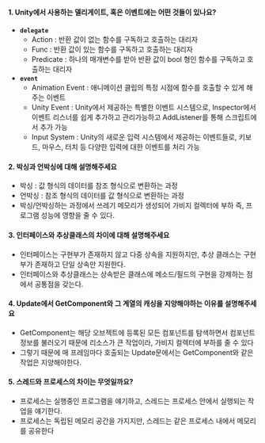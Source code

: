 #### 1. Unity에서 사용하는 델리게이트, 혹은 이벤트에는 어떤 것들이 있나요? 
  - **`delegate`**
    - Action : 반환 값이 없는 함수를 구독하고 호출하는 대리자
    - Func : 반환 값이 있는 함수를 구독하고 호출하는 대리자
    - Predicate : 하나의 매개변수를 받아 반환 값이 bool 형인 함수를 구독하고 호출하는 대리자
- **`event`**
  - Animation Event : 애니메이션 클립의 특정 시점에 함수를 호출할 수 있게 해주는 이벤트
  - Unity Event : Unity에서 제공하는 특별한 이벤트 시스템으로, Inspector에서 이벤트 리스너를 쉽게 추가하고 관리가능하고 AddListener를 통해 스크립트에서 추가 가능
  - Input System :  Unity의 새로운 입력 시스템에서 제공하는 이벤트들로, 키보드, 마우스, 터치 등 다양한 입력에 대한 이벤트를 처리 가능
#### 2. 박싱과 언박싱에 대해 설명해주세요
  - 박싱 : 값 형식의 데이터를 참조 형식으로 변환하는 과정
  - 언박싱 : 참조 형식의 데이터를 값 형식으로 변환하는 과정
  - 박싱/언박싱하는 과정에서 쓰레기 메모리가 생성되어 가비지 컬렉터에 부하 즉, 프로그램 성능에 영향을 줄 수 있다.
#### 3. 인터페이스와 추상클래스의 차이에 대해 설명해주세요
  - 인터페이스는 구현부가 존재하지 않고 다중 상속을 지원하지만, 추상 클래스는 구현부가 존재하고 단일 상속만 지원한다.
  - 인터페이스와 추상클래스는 상속받은 클래스에 메소드/필드의 구현을 강제하는 점에서 공통점을 갖는다.
#### 4. Update에서 GetComponent와 그 계열의 캐싱을 지양해야하는 이유를 설명해주세요
  - GetComponent는 해당 오브젝트에 등록된 모든 컴포넌트를 탐색하면서 컴포넌트 정보를 불러오기 때문에 리소스가 큰 작업이라, 가비지 컬렉터에 부하를 줄 수 있다
  - 그렇기 때문에 매 프레임마다 호출되는 Update문에서는 GetComponent와 같은 작업은 지양해야한다.
#### 5. 스레드와 프로세스의 차이는 무엇일까요?
  - 프로세스는 실행중인 프로그램을 얘기하고,  스레드는 프로세스 안에서 실행되는 작업을 얘기한다.
  - 프로세스는 독립된 메모리 공간을 가지지만, 스레드는 같은 프로세스 내에서 메모리를 공유한다

